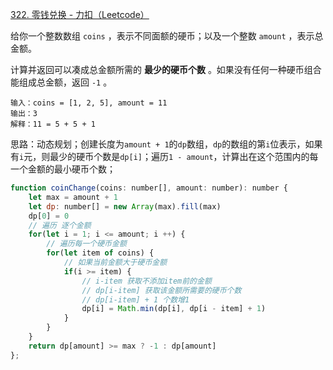 [322. 零钱兑换 - 力扣（Leetcode）](https://leetcode.cn/problems/coin-change/description/)

给你一个整数数组 `coins` ，表示不同面额的硬币；以及一个整数 `amount` ，表示总金额。

计算并返回可以凑成总金额所需的 **最少的硬币个数** 。如果没有任何一种硬币组合能组成总金额，返回 `-1` 。

```
输入：coins = [1, 2, 5], amount = 11
输出：3 
解释：11 = 5 + 5 + 1
```

思路：动态规划；创建长度为`amount + 1`的`dp`数组，`dp`的数组的第`i`位表示，如果有`i`元，则最少的硬币个数是`dp[i]`；遍历`1 - amount`，计算出在这个范围内的每一个金额的最小硬币个数；

```js
function coinChange(coins: number[], amount: number): number {
    let max = amount + 1
    let dp: number[] = new Array(max).fill(max)
    dp[0] = 0
  	// 遍历 逐个金额
    for(let i = 1; i <= amount; i ++) {
      	// 遍历每一个硬币金额
        for(let item of coins) {
          	// 如果当前金额大于硬币金额
            if(i >= item) {
              	// i-item 获取不添加item前的金额
              	// dp[i-item] 获取该金额所需要的硬币个数
              	// dp[i-item] + 1 个数增1
                dp[i] = Math.min(dp[i], dp[i - item] + 1)
            }
        }
    }
    return dp[amount] >= max ? -1 : dp[amount]
};
```

